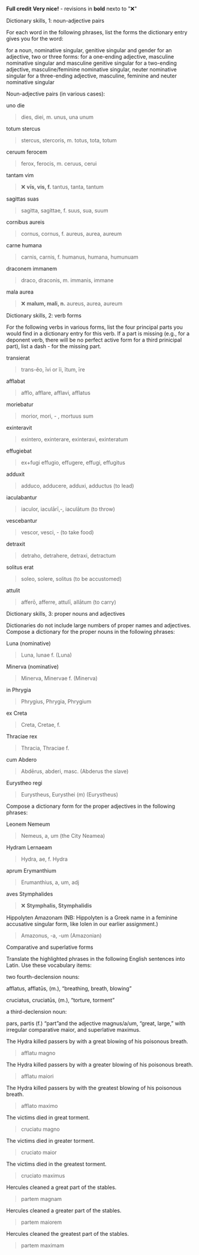 **Full credit**
**Very nice!** - revisions in **bold** nexto to "❌"

Dictionary skills, 1: noun-adjective pairs

For each word in the following phrases, list the forms the dictionary entry gives you for the word:

for a noun, nominative singular, genitive singular and gender
for an adjective, two or three forms:
for a one-ending adjective, masculine nominative singular and masculine genitive singular
for a two-ending adjective, masculine/feminine nominative singular, neuter nominative singular
for a three-ending adjective, masculine, feminine and neuter nominative singular

Noun-adjective pairs (in various cases):

uno die

> dies, diei, m.
> unus, una unum

totum stercus

> stercus, stercoris, m.
> totus, tota, totum

ceruum ferocem

> ferox, ferocis, m.
> ceruus, cerui

tantam vim

> ❌ **vīs, vis, f.**
> tantus, tanta, tantum

sagittas suas

> sagitta, sagittae, f.
> suus, sua, suum

cornibus aureis

> cornus, cornus, f.
> aureus, aurea, aureum

carne humana

> carnis, carnis, f.
> humanus, humana, humunuam

draconem immanem

> draco, draconis, m.
> immanis, immane

mala aurea

> ❌ **malum, mali, n.**
> aureus, aurea, aureum

Dictionary skills, 2: verb forms

For the following verbs in various forms, list the four principal parts you would find in a dictionary entry for this verb. If a part is missing (e.g., for a deponent verb, there will be no perfect active form for a third prinicipal part), list a dash - for the missing part.

transierat

> trans-ĕo, īvi or ĭi, ĭtum, īre

afflabat

> afflo, afflare, afflavi, afflatus

moriebatur

> morior, mori, - , mortuus sum

exinteravit

> exintero, exinterare, exinteravi, exinteratum

effugiebat

> ex+fugi effugio, effugere, effugi, effugitus

adduxit

> adduco, adducere, adduxi, adductus (to lead)

iaculabantur

> iaculor, iaculārī,-, iaculātum (to throw)

vescebantur

> vescor, vesci, -  (to take food)

detraxit

> detraho, detrahere, detraxi, detractum

solitus erat

> soleo, solere, solitus (to be accustomed)

attulit

> afferō, afferre, attulī, allātum (to carry)

Dictionary skills, 3: proper nouns and adjectives

Dictionaries do not include large numbers of proper names and adjectives. Compose a dictionary for the proper nouns in the following phrases:

Luna (nominative)

> Luna, lunae f. (Luna)

Minerva (nominative)

> Minerva, Minervae f. (Minerva)

in Phrygia

> Phrygius, Phrygia, Phrygium

ex Creta

> Creta, Cretae, f.

Thraciae rex

> Thracia, Thraciae f.

cum Abdero

> Abdērus, abderi, masc. (Abderus the slave)

Eurystheo regi

> Eurystheus, Eurysthei (m) (Eurystheus)

Compose a dictionary form for the proper adjectives in the following phrases:

Leonem Nemeum

> Nemeus, a, um (the City Neamea)

Hydram Lernaeam

> Hydra, ae, f. Hydra

aprum Erymanthium

> Erumanthius, a, um, adj

aves Stymphalides

> ❌ **Stymphalis, Stymphalidis**

Hippolyten Amazonam (NB: Hippolyten is a Greek name in a feminine accusative singular form, like Iolen in our earlier assignment.)

> Amazonus, -a, -um (Amazonian)

Comparative and superlative forms

Translate the highlighted phrases in the following English sentences into Latin. Use these vocabulary items:

two fourth-declension nouns:

afflatus, afflatūs, (m.), “breathing, breath, blowing”

cruciatus, cruciatūs, (m.), “torture, torment”

a third-declension noun:

pars, partis (f.) “part”and the adjective magnus/a/um, “great, large,” with irregular comparative maior, and superlative maximus.

The Hydra killed passers by with a great blowing of his poisonous breath.

> afflatu magno

The Hydra killed passers by with a greater blowing of his poisonous breath.

> afflatu maiori

The Hydra killed passers by with the greatest blowing of his poisonous breath.

> afflato maximo

The victims died in great torment.

> cruciatu magno

The victims died in greater torment.

> cruciato maior

The victims died in the greatest torment.

> cruciato maximus

Hercules cleaned a great part of the stables.

> partem magnam 

Hercules cleaned a greater part of the stables.

> partem maiorem 

Hercules cleaned the greatest part of the stables.

> partem maximam 

